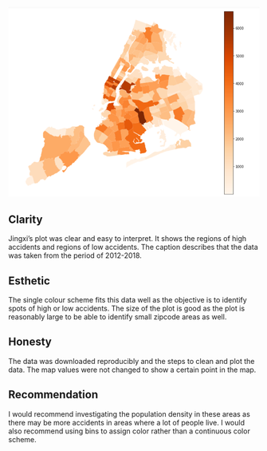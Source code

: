 ![Alt text](https://github.com/jz3309/PUI2018_jz3309/blob/master/HW8_jz3309/plot.png)
## Clarity
Jingxi’s plot was clear and easy to interpret. It shows the regions of high accidents and regions of low accidents. The caption describes that the data was taken from the period of 2012-2018.
 ## Esthetic
The single colour scheme fits this data well as the objective is to identify spots of high or low accidents. The size of the plot is good as the plot is reasonably large to be able to identify small zipcode areas as well.
 ## Honesty
The data was downloaded reproducibly and the steps to clean and plot the data. The map values were not changed to show a certain point in the map.
 ## Recommendation
I would recommend investigating the population density in these areas as there may be more accidents in areas where a lot of people live. I would also recommend using bins to assign color rather than a continuous color scheme.
